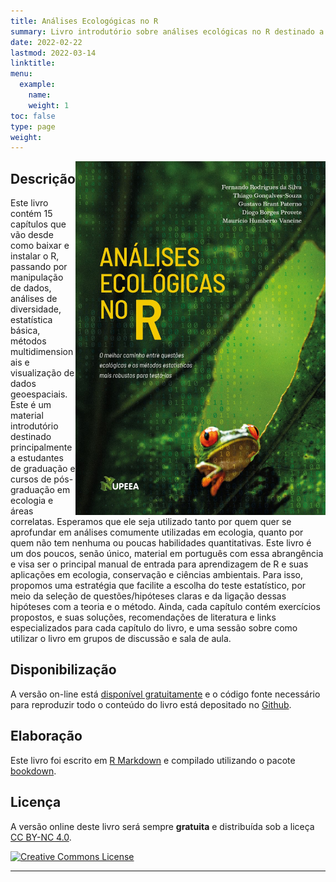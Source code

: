 ```yaml
---
title: Análises Ecologógicas no R
summary: Livro introdutório sobre análises ecológicas no R destinado a alunos de graduação e pós-graduação em ecologia
date: 2022-02-22
lastmod: 2022-03-14
linktitle:
menu:
  example:
    name: 
    weight: 1
toc: false
type: page
weight: 
---
```


<a href="https://analises-ecologicas.netlify.app/">
  <img src="capa.jpeg" width="400" align="right">
</a> 

## Descrição

Este livro contém 15 capítulos que vão desde como baixar e instalar o R, passando por manipulação de dados, análises de diversidade, estatística básica, métodos multidimensionais e visualização de dados geoespaciais. Este é um material introdutório destinado principalmente a estudantes de graduação e cursos de pós-graduação em ecologia e áreas correlatas. Esperamos que ele seja utilizado tanto por quem quer se aprofundar em análises comumente utilizadas em ecologia, quanto por quem não tem nenhuma ou poucas habilidades quantitativas. Este livro é um dos poucos, senão único, material em português com essa abrangência e visa ser o principal manual de entrada para aprendizagem de R e suas aplicações em ecologia, conservação e ciências ambientais. Para isso, propomos uma estratégia que facilite a escolha do teste estatístico, por meio da seleção de questões/hipóteses claras e da ligação dessas hipóteses com a teoria e o método. Ainda, cada capítulo contém exercícios propostos, e suas soluções, recomendações de literatura e links especializados para cada capítulo do livro, e uma sessão sobre como utilizar o livro em grupos de discussão e sala de aula.

## Disponibilização

A versão on-line está [disponível gratuitamente](https://analises-ecologicas.netlify.app/) e o código fonte necessário para reproduzir todo o conteúdo do livro está depositado no [Github](https://github.com/paternogbc/livro_aer).

## Elaboração

Este livro foi escrito em [R Markdown](https://rmarkdown.rstudio.com/) e compilado utilizando o pacote [bookdown](https://bookdown.org/).

## Licença

A versão online deste livro será sempre **gratuita** e distribuída sob a liceça [CC BY-NC 4.0](https://creativecommons.org/licenses/by-nc/4.0/).

<a rel="license" href="https://creativecommons.org/licenses/by-nc/4.0/deed.pt_BR"><img alt="Creative Commons License" style="border-width:0" src="https://i.creativecommons.org/l/by-nc/4.0/88x31.png"/>

---
